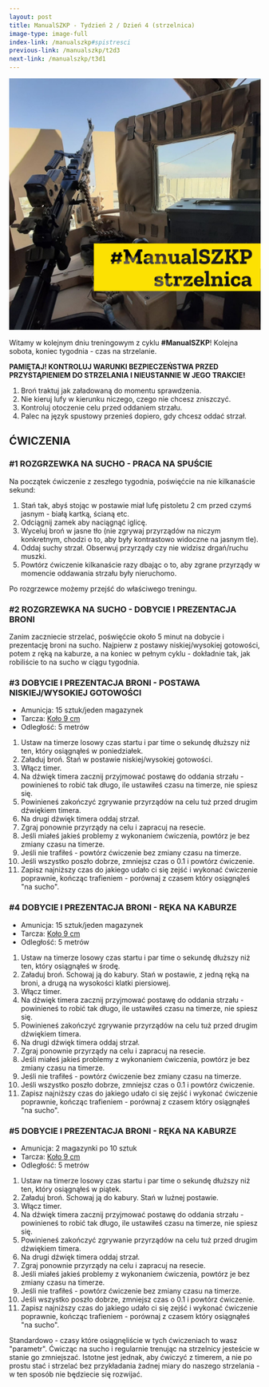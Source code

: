 ```yaml
---
layout: post
title: ManualSZKP - Tydzień 2 / Dzień 4 (strzelnica)
image-type: image-full
index-link: /manualszkp#spistresci
previous-link: /manualszkp/t2d3
next-link: /manualszkp/t3d1
---
```


<img class="image-inline-small" src="/img/manualszkp/t2d4.png">

Witamy w kolejnym dniu treningowym z cyklu **#ManualSZKP**!  Kolejna sobota, koniec tygodnia - czas na strzelanie.

**PAMIĘTAJ! KONTROLUJ WARUNKI BEZPIECZEŃSTWA PRZED PRZYSTĄPIENIEM DO STRZELANIA I NIEUSTANNIE W JEGO TRAKCIE!**

1. Broń traktuj jak załadowaną do momentu sprawdzenia.
2. Nie kieruj lufy w kierunku niczego, czego nie chcesz zniszczyć.
3. Kontroluj otoczenie celu przed oddaniem strzału.
4. Palec na język spustowy przenieś dopiero, gdy chcesz oddać strzał.

## ĆWICZENIA

### #1 ROZGRZEWKA NA SUCHO - PRACA NA SPUŚCIE

Na początek ćwiczenie z zeszłego tygodnia, poświęćcie na nie kilkanaście sekund:

1. Stań tak, abyś stojąc w postawie miał lufę pistoletu 2 cm przed czymś jasnym - białą kartką, ścianą etc.
2. Odciągnij zamek aby naciągnąć iglicę.
3. Wyceluj broń w jasne tło (nie zgrywaj przyrządów na niczym konkretnym, chodzi o to, aby były kontrastowo widoczne na jasnym tle).
4. Oddaj suchy strzał. Obserwuj przyrządy czy nie widzisz drgań/ruchu muszki.
5. Powtórz ćwiczenie kilkanaście razy dbając o to, aby zgrane przyrządy w momencie oddawania strzału były nieruchomo.

Po rozgrzewce możemy przejść do właściwego treningu.

### #2 ROZGRZEWKA NA SUCHO - DOBYCIE I PREZENTACJA BRONI

Zanim zaczniecie strzelać, poświęćcie około 5 minut na dobycie i prezentację broni na sucho. Najpierw z postawy niskiej/wysokiej gotowości, potem z ręką na kaburze, a na koniec w pełnym cyklu - dokładnie tak, jak robiliście to na sucho w ciągu tygodnia.

### #3 DOBYCIE I PREZENTACJA BRONI - POSTAWA NISKIEJ/WYSOKIEJ GOTOWOŚCI
* Amunicja: 15 sztuk/jeden magazynek
* Tarcza: [Koło 9 cm](/manualszkp/tarcze/kolo_9cm.pdf)
* Odległość: 5 metrów

1. Ustaw na timerze losowy czas startu i par time o sekundę dłuższy niż ten, który osiągnąłeś w poniedziałek.
2. Załaduj broń. Stań w postawie niskiej/wysokiej gotowości.
3. Włącz timer.
4. Na dźwięk timera zacznij przyjmować postawę do oddania strzału - powinieneś to robić tak długo, ile ustawiłeś czasu na timerze, nie spiesz się.
5. Powinieneś zakończyć zgrywanie przyrządów na celu tuż przed drugim dźwiękiem timera.
6. Na drugi dźwięk timera oddaj strzał.
7.  Zgraj ponownie przyrządy na celu i zapracuj na resecie.
8. Jeśli miałeś jakieś problemy z wykonaniem ćwiczenia, powtórz je bez zmiany czasu na timerze.
9. Jeśli nie trafiłeś - powtórz ćwiczenie bez zmiany czasu na timerze.
10. Jeśli wszystko poszło dobrze, zmniejsz czas o 0.1 i powtórz ćwiczenie.
11. Zapisz najniższy czas do jakiego udało ci się zejść i wykonać ćwiczenie poprawnie, kończąc trafieniem - porównaj z czasem który osiągnąleś "na sucho".

### #4 DOBYCIE I PREZENTACJA BRONI - RĘKA NA KABURZE
* Amunicja: 15 sztuk/jeden magazynek
* Tarcza: [Koło 9 cm](/manualszkp/tarcze/kolo_9cm.pdf)
* Odległość: 5 metrów

1. Ustaw na timerze losowy czas startu i par time o sekundę dłuższy niż ten, który osiągnąłeś w środę.
2. Załaduj broń. Schowaj ją do kabury. Stań w postawie, z jedną ręką na broni, a drugą na wysokości klatki piersiowej.
3. Włącz timer.
4. Na dźwięk timera zacznij przyjmować postawę do oddania strzału - powinieneś to robić tak długo, ile ustawiłeś czasu na timerze, nie spiesz się.
5. Powinieneś zakończyć zgrywanie przyrządów na celu tuż przed drugim dźwiękiem timera.
6. Na drugi dźwięk timera oddaj strzał.
7.  Zgraj ponownie przyrządy na celu i zapracuj na resecie.
8. Jeśli miałeś jakieś problemy z wykonaniem ćwiczenia, powtórz je bez zmiany czasu na timerze.
9. Jeśli nie trafiłeś - powtórz ćwiczenie bez zmiany czasu na timerze.
10. Jeśli wszystko poszło dobrze, zmniejsz czas o 0.1 i powtórz ćwiczenie.
11. Zapisz najniższy czas do jakiego udało ci się zejść i wykonać ćwiczenie poprawnie, kończąc trafieniem - porównaj z czasem który osiągnąłeś "na sucho".

### #5 DOBYCIE I PREZENTACJA BRONI - RĘKA NA KABURZE
* Amunicja: 2 magazynki po 10 sztuk
* Tarcza: [Koło 9 cm](/manualszkp/tarcze/kolo_9cm.pdf)
* Odległość: 5 metrów

1. Ustaw na timerze losowy czas startu i par time o sekundę dłuższy niż ten, który osiągnąłeś w piątek.
2. Załaduj broń. Schowaj ją do kabury. Stań w luźnej postawie.
3. Włącz timer.
4. Na dźwięk timera zacznij przyjmować postawę do oddania strzału - powinieneś to robić tak długo, ile ustawiłeś czasu na timerze, nie spiesz się.
5. Powinieneś zakończyć zgrywanie przyrządów na celu tuż przed drugim dźwiękiem timera.
6. Na drugi dźwięk timera oddaj strzał.
7.  Zgraj ponownie przyrządy na celu i zapracuj na resecie.
8. Jeśli miałeś jakieś problemy z wykonaniem ćwiczenia, powtórz je bez zmiany czasu na timerze.
9. Jeśli nie trafiłeś - powtórz ćwiczenie bez zmiany czasu na timerze.
10. Jeśli wszystko poszło dobrze, zmniejsz czas o 0.1 i powtórz ćwiczenie.
11. Zapisz najniższy czas do jakiego udało ci się zejść i wykonać ćwiczenie poprawnie, kończąc trafieniem - porównaj z czasem który osiągnąłeś "na sucho".

Standardowo - czasy które osiągnęliście w tych ćwiczeniach to wasz "parametr". Ćwicząc na sucho i regularnie trenując na strzelnicy jesteście w stanie go zmniejszać. Istotne jest jednak, aby ćwiczyć z timerem, a nie po prostu stać i strzelać bez przykładania żadnej miary do naszego strzelania - w ten sposób nie będziecie się rozwijać.